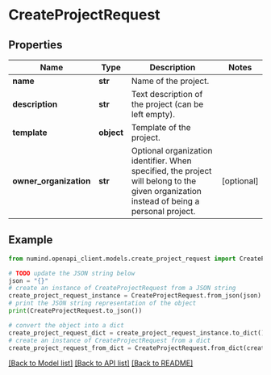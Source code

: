 # CreateProjectRequest


## Properties

Name | Type | Description | Notes
------------ | ------------- | ------------- | -------------
**name** | **str** | Name of the project. | 
**description** | **str** | Text description of the project (can be left empty). | 
**template** | **object** | Template of the project. | 
**owner_organization** | **str** | Optional organization identifier.   When specified, the project will belong to the given organization instead of being a personal project. | [optional] 

## Example

```python
from numind.openapi_client.models.create_project_request import CreateProjectRequest

# TODO update the JSON string below
json = "{}"
# create an instance of CreateProjectRequest from a JSON string
create_project_request_instance = CreateProjectRequest.from_json(json)
# print the JSON string representation of the object
print(CreateProjectRequest.to_json())

# convert the object into a dict
create_project_request_dict = create_project_request_instance.to_dict()
# create an instance of CreateProjectRequest from a dict
create_project_request_from_dict = CreateProjectRequest.from_dict(create_project_request_dict)
```
[[Back to Model list]](../README.md#documentation-for-models) [[Back to API list]](../README.md#documentation-for-api-endpoints) [[Back to README]](../README.md)


